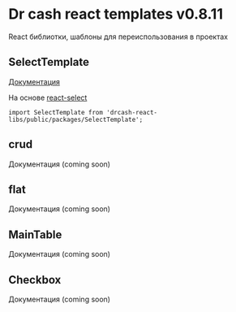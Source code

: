 Dr cash react templates v0.8.11
=
React библиотки, шаблоны для переиспользования в проектах


**SelectTemplate** 
-
[Документация](https://github.com/dinfyru/drcash-react-libs/tree/master/packages/SelectTemplate)

На основе [react-select](https://www.npmjs.com/package/react-select)

`import SelectTemplate from 'drcash-react-libs/public/packages/SelectTemplate';`


**crud** 
-
Документация (coming soon)


**flat** 
-
Документация (coming soon)


**MainTable** 
-
Документация (coming soon)


**Checkbox** 
-
Документация (coming soon)
